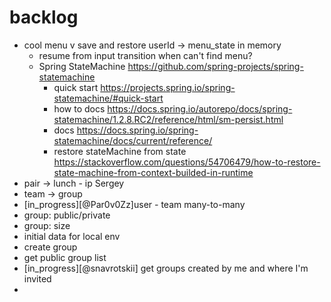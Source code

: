 # backlog
* cool menu
    v save and restore userId -> menu_state in memory
    * resume from input transition when can't find menu? 
    - Spring StateMachine https://github.com/spring-projects/spring-statemachine
        - quick start https://projects.spring.io/spring-statemachine/#quick-start
        - how to docs https://docs.spring.io/autorepo/docs/spring-statemachine/1.2.8.RC2/reference/html/sm-persist.html
        - docs https://docs.spring.io/spring-statemachine/docs/current/reference/
        - restore stateMachine from state https://stackoverflow.com/questions/54706479/how-to-restore-state-machine-from-context-builded-in-runtime
* pair -> lunch - ip Sergey
* team -> group
* [in_progress][@Par0v0Zz]user *-* team many-to-many
* group: public/private
* group: size
* initial data for local env
* create group
* get public group list
* [in_progress][@snavrotskii] get groups created by me and where I'm invited
*
